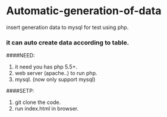 # Automatic-generation-of-data
insert generation data to mysql for test using php.

### it can auto create data according to table.

####NEED:
1. it need you has php 5.5+.
2. web server (apache..) to run php.
3. mysql. (now only support mysql)

####SETP:
1. git clone the code.
2. run index.html in browser.
